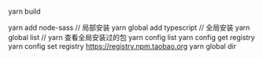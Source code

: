 

yarn build

yarn add node-sass           // 局部安装
yarn global add typescript   // 全局安装
yarn global list             // yarn 查看全局安装过的包
yarn config list
yarn config get registry
yarn config set registry https://registry.npm.taobao.org
yarn global dir
